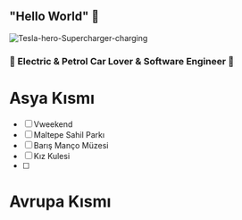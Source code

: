## "Hello World" 👋
![Tesla-hero-Supercharger-charging](https://user-images.githubusercontent.com/46397985/155853791-bec2a749-9fcd-470f-b4fb-f02bb7b09711.jpg)
### 🚗 Electric & Petrol Car Lover & Software Engineer 🚗
 
# Asya Kısmı

- [ ]  Vweekend
- [ ]  Maltepe Sahil Parkı
- [ ]  Barış Manço Müzesi
- [ ]  Kız Kulesi
- [ ]  

# Avrupa Kısmı
